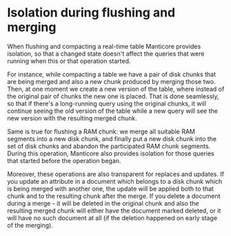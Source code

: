 # Isolation during flushing and merging

When flushing and compacting a real-time table Manticore provides isolation, so that a changed state doesn't affect the queries that were running when this or that operation started.

For instance, while compacting a table we have a pair of disk chunks that are being merged and also a new chunk produced by merging those two. Then, at one moment we create a new version of the table, where instead of the original pair of chunks the new one is placed. That is done seamlessly, so that if there's a long-running query using the original chunks, it will continue seeing the old version of the table while a new query will see the new version with the resulting merged chunk.

Same is true for flushing a RAM chunk: we merge all suitable RAM segments into a new disk chunk, and finally put a new disk chunk into the set of disk chunks and abandon the participated RAM chunk segments. During this operation, Manticore also provides isolation for those queries that started before the operation began.

Moreover, these operations are also transparent for replaces and updates. If you update an attribute in a document which belongs to a disk chunk which is being merged with another one, the update will be applied both to that chunk and to the resulting chunk after the merge. If you delete a document during a merge - it will be deleted in the original chunk and also the resulting merged chunk will either have the document marked deleted, or it will have no such document at all (if the deletion happened on early stage of the merging).
